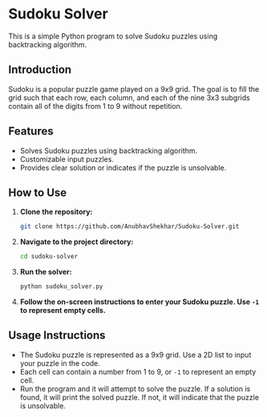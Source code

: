 # Sudoku Solver

This is a simple Python program to solve Sudoku puzzles using backtracking algorithm.

## Introduction

Sudoku is a popular puzzle game played on a 9x9 grid. The goal is to fill the grid such that each row, each column, and each of the nine 3x3 subgrids contain all of the digits from 1 to 9 without repetition.

## Features

- Solves Sudoku puzzles using backtracking algorithm.
- Customizable input puzzles.
- Provides clear solution or indicates if the puzzle is unsolvable.

## How to Use

1. **Clone the repository:**

    ```bash
    git clone https://github.com/AnubhavShekhar/Sudoku-Solver.git
    ```

2. **Navigate to the project directory:**

    ```bash
    cd sudoku-solver
    ```

3. **Run the solver:**

    ```bash
    python sudoku_solver.py
    ```

4. **Follow the on-screen instructions to enter your Sudoku puzzle. Use `-1` to represent empty cells.**

## Usage Instructions

- The Sudoku puzzle is represented as a 9x9 grid. Use a 2D list to input your puzzle in the code.
- Each cell can contain a number from 1 to 9, or `-1` to represent an empty cell.
- Run the program and it will attempt to solve the puzzle. If a solution is found, it will print the solved puzzle. If not, it will indicate that the puzzle is unsolvable.
